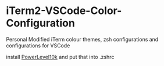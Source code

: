 # iTerm2-VSCode-Color-Configuration
Personal Modified iTerm colour themes, zsh configurations and configurations for VSCode

install [PowerLevel10k](https://github.com/romkatv/powerlevel10k#oh-my-zsh) and put that into .zshrc

